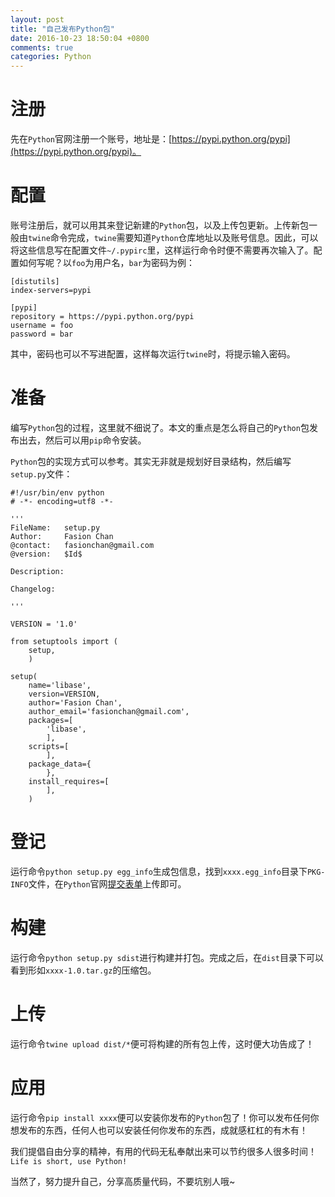 ```yaml
---
layout: post
title: "自己发布Python包"
date: 2016-10-23 18:50:04 +0800
comments: true
categories: Python
---
```


# 注册

先在`Python`官网注册一个账号，地址是：[https://pypi.python.org/pypi](https://pypi.python.org/pypi)。

<!--more-->

# 配置

账号注册后，就可以用其来登记新建的`Python`包，以及上传包更新。上传新包一般由`twine`命令完成，`twine`需要知道`Python`仓库地址以及账号信息。因此，可以将这些信息写在配置文件`~/.pypirc`里，这样运行命令时便不需要再次输入了。配置如何写呢？以`foo`为用户名，`bar`为密码为例：

```
[distutils]
index-servers=pypi

[pypi]
repository = https://pypi.python.org/pypi
username = foo
password = bar
```

其中，密码也可以不写进配置，这样每次运行`twine`时，将提示输入密码。

# 准备

编写`Python`包的过程，这里就不细说了。本文的重点是怎么将自己的`Python`包发布出去，然后可以用`pip`命令安装。

`Python`包的实现方式可以参考。其实无非就是规划好目录结构，然后编写`setup.py`文件：

```
#!/usr/bin/env python
# -*- encoding=utf8 -*-

'''
FileName:   setup.py
Author:     Fasion Chan
@contact:   fasionchan@gmail.com
@version:   $Id$

Description:

Changelog:

'''

VERSION = '1.0'

from setuptools import (
    setup,
    )

setup(
    name='libase',
    version=VERSION,
    author='Fasion Chan',
    author_email='fasionchan@gmail.com',
    packages=[
        'libase',
        ],
    scripts=[
        ],
    package_data={
        },
    install_requires=[
        ],
    )
```

# 登记

运行命令`python setup.py egg_info`生成包信息，找到`xxxx.egg_info`目录下`PKG-INFO`文件，在`Python`官网[提交表单](https://pypi.python.org/pypi?%3Aaction=submit_form)上传即可。

# 构建

运行命令`python setup.py sdist`进行构建并打包。完成之后，在`dist`目录下可以看到形如`xxxx-1.0.tar.gz`的压缩包。

# 上传

运行命令`twine upload dist/*`便可将构建的所有包上传，这时便大功告成了！

# 应用

运行命令`pip install xxxx`便可以安装你发布的`Python`包了！你可以发布任何你想发布的东西，任何人也可以安装任何你发布的东西，成就感杠杠的有木有！

我们提倡自由分享的精神，有用的代码无私奉献出来可以节约很多人很多时间！`Life is short, use Python!`

当然了，努力提升自己，分享高质量代码，不要坑别人哦~
